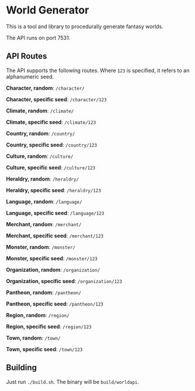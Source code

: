 # World Generator

This is a tool and library to procedurally generate fantasy worlds.

The API runs on port 7531.

## API Routes

The API supports the following routes. Where `123` is specified, it refers to an alphanumeric seed.

**Character, random**: `/character/`

**Character, specific seed**: `/character/123`

**Climate, random**: `/climate/`

**Climate, specific seed**: `/climate/123`

**Country, random**: `/country/`

**Country, specific seed**: `/country/123`

**Culture, random**: `/culture/`

**Culture, specific seed**: `/culture/123`

**Heraldry, random**: `/heraldry/`

**Heraldry, specific seed**: `/heraldry/123`

**Language, random**: `/language/`

**Language, specific seed**: `/language/123`

**Merchant, random**: `/merchant/`

**Merchant, specific seed**: `/merchant/123`

**Monster, random**: `/monster/`

**Monster, specific seed**: `/monster/123`

**Organization, random**: `/organization/`

**Organization, specific seed**: `/organization/123`

**Pantheon, random**: `/pantheon/`

**Pantheon, specific seed**: `/pantheon/123`

**Region, random**: `/region/`

**Region, specific seed**: `/region/123`

**Town, random**: `/town/`

**Town, specific seed**: `/town/123`

## Building

Just run `./build.sh`. The binary will be `build/worldapi`.
